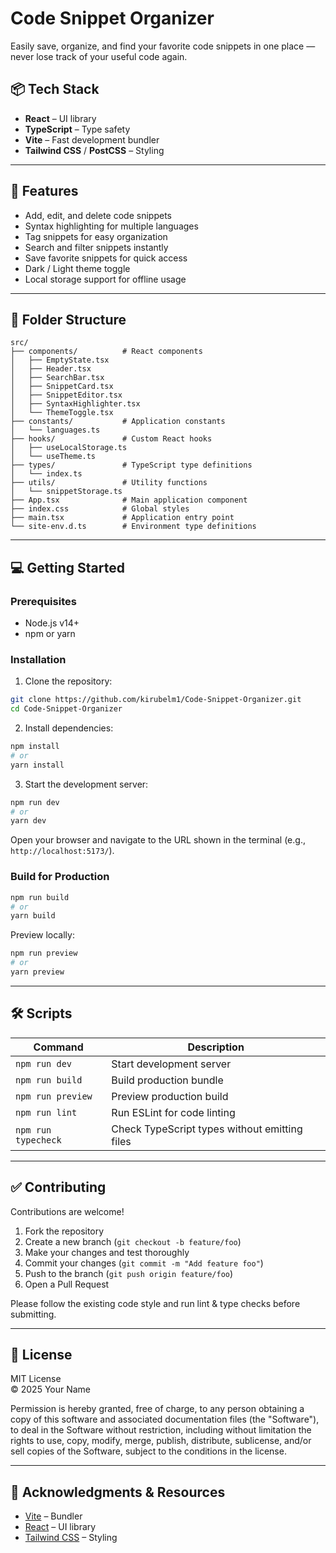 # Code Snippet Organizer

Easily save, organize, and find your favorite code snippets in one place — never lose track of your useful code again.

## 📦 Tech Stack

- **React** – UI library  
- **TypeScript** – Type safety  
- **Vite** – Fast development bundler  
- **Tailwind CSS** / **PostCSS** – Styling   

---

## 🚀 Features

- Add, edit, and delete code snippets  
- Syntax highlighting for multiple languages  
- Tag snippets for easy organization  
- Search and filter snippets instantly  
- Save favorite snippets for quick access  
- Dark / Light theme toggle  
- Local storage support for offline usage  

---

## 📁 Folder Structure

```
src/
├── components/          # React components
│   ├── EmptyState.tsx
│   ├── Header.tsx
│   ├── SearchBar.tsx
│   ├── SnippetCard.tsx
│   ├── SnippetEditor.tsx
│   ├── SyntaxHighlighter.tsx
│   └── ThemeToggle.tsx
├── constants/           # Application constants
│   └── languages.ts
├── hooks/               # Custom React hooks
│   ├── useLocalStorage.ts
│   └── useTheme.ts
├── types/               # TypeScript type definitions
│   └── index.ts
├── utils/               # Utility functions
│   └── snippetStorage.ts
├── App.tsx              # Main application component
├── index.css            # Global styles
├── main.tsx             # Application entry point
└── site-env.d.ts        # Environment type definitions
```

---

## 💻 Getting Started

### Prerequisites

- Node.js v14+  
- npm or yarn  

### Installation

1. Clone the repository:

```bash
git clone https://github.com/kirubelm1/Code-Snippet-Organizer.git
cd Code-Snippet-Organizer
```

2. Install dependencies:

```bash
npm install
# or
yarn install
```

3. Start the development server:

```bash
npm run dev
# or
yarn dev
```

Open your browser and navigate to the URL shown in the terminal (e.g., `http://localhost:5173/`).

### Build for Production

```bash
npm run build
# or
yarn build
```

Preview locally:

```bash
npm run preview
# or
yarn preview
```

---

## 🛠️ Scripts

| Command             | Description                                      |
|--------------------|--------------------------------------------------|
| `npm run dev`       | Start development server                         |
| `npm run build`     | Build production bundle                           |
| `npm run preview`   | Preview production build                          |
| `npm run lint`      | Run ESLint for code linting                       |
| `npm run typecheck` | Check TypeScript types without emitting files    |

---

## ✅ Contributing

Contributions are welcome!  

1. Fork the repository  
2. Create a new branch (`git checkout -b feature/foo`)  
3. Make your changes and test thoroughly  
4. Commit your changes (`git commit -m "Add feature foo"`)  
5. Push to the branch (`git push origin feature/foo`)  
6. Open a Pull Request  

Please follow the existing code style and run lint & type checks before submitting.

---

## 📜 License

MIT License  
© 2025 Your Name  

Permission is hereby granted, free of charge, to any person obtaining a copy of this software and associated documentation files (the "Software"), to deal in the Software without restriction, including without limitation the rights to use, copy, modify, merge, publish, distribute, sublicense, and/or sell copies of the Software, subject to the conditions in the license.

---

## 💬 Acknowledgments & Resources

- [Vite](https://vitejs.dev/) – Bundler  
- [React](https://reactjs.org/) – UI library  
- [Tailwind CSS](https://tailwindcss.com/) – Styling  






